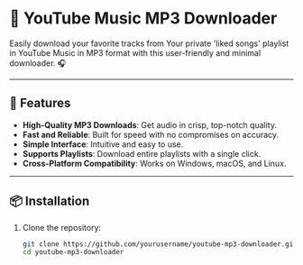 # 🎵 YouTube Music MP3 Downloader

Easily download your favorite tracks from Your private 'liked songs' playlist in YouTube Music in MP3 format with this user-friendly and minimal downloader. 🎧  

---

## 🌟 Features
- **High-Quality MP3 Downloads**: Get audio in crisp, top-notch quality.  
- **Fast and Reliable**: Built for speed with no compromises on accuracy.  
- **Simple Interface**: Intuitive and easy to use.  
- **Supports Playlists**: Download entire playlists with a single click.  
- **Cross-Platform Compatibility**: Works on Windows, macOS, and Linux.  

---

## 📦 Installation

1. Clone the repository:  
   ```bash
   git clone https://github.com/yourusername/youtube-mp3-downloader.git
   cd youtube-mp3-downloader
